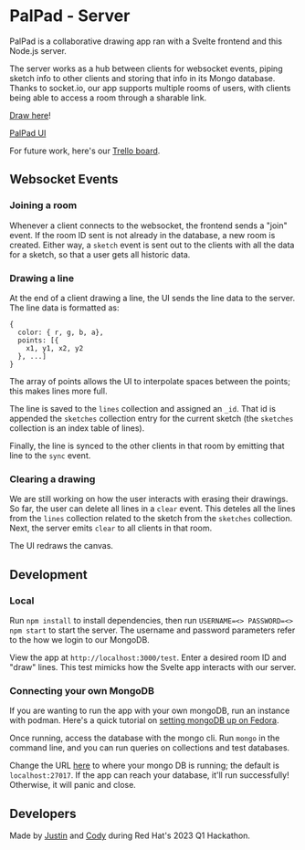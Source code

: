 # PalPad - Server
PalPad is a collaborative drawing app ran with a Svelte frontend and this Node.js server.

The server works as a hub between clients for websocket events, piping sketch info to other clients and storing that info in its Mongo database. Thanks to socket.io, our app supports multiple rooms of users, with clients being able to access a room through a sharable link.

[Draw here](https://pal-pad-app.codymitchell.dev/)!

[PalPad UI](https://github.com/CodyWMitchell/pal-pad-ui)

For future work, here's our [Trello board](https://trello.com/b/SIDZ1Y4g/pal-pad).

## Websocket Events
### Joining a room
Whenever a client connects to the websocket, the frontend sends a "join" event. If the room ID sent is not already in the database, a new room is created. Either way, a `sketch` event is sent out to the clients with all the data for a sketch, so that a user gets all historic data.

### Drawing a line
At the end of a client drawing a line, the UI sends the line data to the server. The line data is formatted as:

```
{
  color: { r, g, b, a},
  points: [{
    x1, y1, x2, y2
  }, ...]
}
```

The array of points allows the UI to interpolate spaces between the points; this makes lines more full.

The line is saved to the `lines` collection and assigned an `_id`. That id is appended the `sketches` collection entry for the current sketch (the `sketches` collection is an index table of lines).

Finally, the line is synced to the other clients in that room by emitting that line to the `sync` event.

### Clearing a drawing
We are still working on how the user interacts with erasing their drawings. So far, the user can delete all lines in a `clear` event. This deteles all the lines from the `lines` collection related to the sketch from the `sketches` collection. Next, the server emits `clear` to all clients in that room.

The UI redraws the canvas.

## Development
### Local
Run `npm install` to install dependencies, then run `USERNAME=<> PASSWORD=<> npm start` to start the server. The username and password parameters refer to the how we login to our MongoDB.

View the app at `http://localhost:3000/test`. Enter a desired room ID and "draw" lines. This test mimicks how the Svelte app interacts with our server.

### Connecting your own MongoDB
If you are wanting to run the app with your own mongoDB, run an instance with podman. Here's a quick tutorial on [setting mongoDB up on Fedora](https://tecadmin.net/install-mongodb-on-fedora/).

Once running, access the database with the mongo cli. Run `mongo` in the command line, and you can run queries on collections and test databases.

Change the URL [here](https://github.com/justinorringer/pal-pad-server/blob/main/mongo/mongo.js#L5) to where your mongo DB is running; the default is `localhost:27017`. If the app can reach your database, it'll run successfully! Otherwise, it will panic and close.

## Developers
Made by [Justin](https://github.com/justinorringer) and [Cody](https://github.com/CodyWMitchell) during Red Hat's 2023 Q1 Hackathon.
